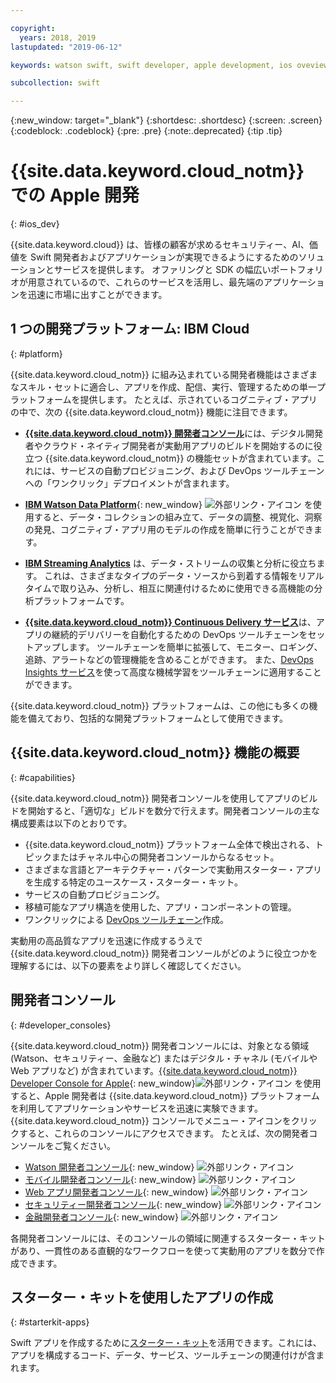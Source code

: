 ```yaml
---

copyright:
  years: 2018, 2019
lastupdated: "2019-06-12"

keywords: watson swift, swift developer, apple development, ios oveview, developer console, swift, apple console

subcollection: swift

---
```


{:new_window: target="_blank"}
{:shortdesc: .shortdesc}
{:screen: .screen}
{:codeblock: .codeblock}
{:pre: .pre}
{:note:.deprecated}
{:tip .tip}

# {{site.data.keyword.cloud_notm}} での Apple 開発
{: #ios_dev}

{{site.data.keyword.cloud}} は、皆様の顧客が求めるセキュリティー、AI、価値を Swift 開発者およびアプリケーションが実現できるようにするためのソリューションとサービスを提供します。 オファリングと SDK の幅広いポートフォリオが用意されているので、これらのサービスを活用し、最先端のアプリケーションを迅速に市場に出すことができます。

## 1 つの開発プラットフォーム: IBM Cloud
{: #platform}

{{site.data.keyword.cloud_notm}} に組み込まれている開発者機能はさまざまなスキル・セットに適合し、アプリを作成、配信、実行、管理するための単一プラットフォームを提供します。 たとえば、示されているコグニティブ・アプリの中で、次の {{site.data.keyword.cloud_notm}} 機能に注目できます。

* [**{{site.data.keyword.cloud_notm}} 開発者コンソール**](/docs/apps?topic=creating-apps-getting-started)には、デジタル開発者やクラウド・ネイティブ開発者が実動用アプリのビルドを開始するのに役立つ {{site.data.keyword.cloud_notm}} の機能セットが含まれています。これには、サービスの自動プロビジョニング、および DevOps ツールチェーンへの「ワンクリック」デプロイメントが含まれます。

* [**IBM Watson Data Platform**](https://dataplatform.cloud.ibm.com/){: new_window} ![外部リンク・アイコン](../icons/launch-glyph.svg "外部リンク・アイコン") を使用すると、データ・コレクションの組み立て、データの調整、視覚化、洞察の発見、コグニティブ・アプリ用のモデルの作成を簡単に行うことができます。

* [**IBM Streaming Analytics**](/docs/services/StreamingAnalytics?topic=StreamingAnalytics-gettingstarted#gettingstarted) は、データ・ストリームの収集と分析に役立ちます。 これは、さまざまなタイプのデータ・ソースから到着する情報をリアルタイムで取り込み、分析し、相互に関連付けるために使用できる高機能の分析プラットフォームです。

* [**{{site.data.keyword.cloud_notm}} Continuous Delivery サービス**](/docs/services/ContinuousDelivery?topic=ContinuousDelivery-getting-started)は、アプリの継続的デリバリーを自動化するための DevOps ツールチェーンをセットアップします。 ツールチェーンを簡単に拡張して、モニター、ロギング、追跡、アラートなどの管理機能を含めることができます。 また、[DevOps Insights サービス](/docs/services/DevOpsInsights?topic=DevOpsInsights-getting-started#getting-started)を使って高度な機械学習をツールチェーンに適用することができます。

{{site.data.keyword.cloud_notm}} プラットフォームは、この他にも多くの機能を備えており、包括的な開発プラットフォームとして使用できます。

## {{site.data.keyword.cloud_notm}} 機能の概要
{: #capabilities}

{{site.data.keyword.cloud_notm}} 開発者コンソールを使用してアプリのビルドを開始すると、「適切な」ビルドを数分で行えます。開発者コンソールの主な構成要素は以下のとおりです。

* {{site.data.keyword.cloud_notm}} プラットフォーム全体で検出される、トピックまたはチャネル中心の開発者コンソールからなるセット。
* さまざまな言語とアーキテクチャー・パターンで実動用スターター・アプリを生成する特定のユースケース・スターター・キット。
* サービスの自動プロビジョニング。
* 移植可能なアプリ構造を使用した、アプリ・コンポーネントの管理。
* ワンクリックによる [DevOps ツールチェーン](/docs/services/DevOpsInsights?topic=DevOpsInsights-getting-started#getting-started)作成。

実動用の高品質なアプリを迅速に作成するうえで {{site.data.keyword.cloud_notm}} 開発者コンソールがどのように役立つかを理解するには、以下の要素をより詳しく確認してください。

## 開発者コンソール
{: #developer_consoles}

{{site.data.keyword.cloud_notm}} 開発者コンソールには、対象となる領域 (Watson、セキュリティー、金融など) またはデジタル・チャネル (モバイルや Web アプリなど) が含まれています。[{{site.data.keyword.cloud_notm}} Developer Console for Apple](https://{DomainName}/developer/appledevelopment/dashboard){: new_window}![外部リンク・アイコン](../icons/launch-glyph.svg "外部リンク・アイコン") を使用すると、Apple 開発者は {{site.data.keyword.cloud_notm}} プラットフォームを利用してアプリケーションやサービスを迅速に実験できます。 {{site.data.keyword.cloud_notm}} コンソールでメニュー・アイコンをクリックすると、これらのコンソールにアクセスできます。 たとえば、次の開発者コンソールをご覧ください。

* [Watson 開発者コンソール](https://{DomainName}/developer/watson/dashboard){: new_window} ![外部リンク・アイコン](../icons/launch-glyph.svg "外部リンク・アイコン")
* [モバイル開発者コンソール](https://{DomainName}/developer/mobile/dashboard){: new_window} ![外部リンク・アイコン](../icons/launch-glyph.svg "外部リンク・アイコン")
* [Web アプリ開発者コンソール](https://{DomainName}/developer/appservice/dashboard){: new_window} ![外部リンク・アイコン](../icons/launch-glyph.svg "外部リンク・アイコン")
* [セキュリティー開発者コンソール](https://{DomainName}/developer/security/dashboard){: new_window} ![外部リンク・アイコン](../icons/launch-glyph.svg "外部リンク・アイコン")
* [金融開発者コンソール](https://{DomainName}/developer/finance/dashboard){: new_window} ![外部リンク・アイコン](../icons/launch-glyph.svg "外部リンク・アイコン")

<!--Cloud native development is the process of developing apps that are optimized to leverage capabilities engendered from running on the cloud.  Flexibility, portability, scaling, rapid development, continuous delivery, and a close coupling development and operations ("devops) are characteristics of cloud applications. The {{site.data.keyword.cloud}} developer console quickly gets you started building cloud native applications that are ready for team development and bound for production use.-->


<!--![Overview of elements of the {{site.data.keyword.cloud_notm}} developer console](images/elements_of_devex.png "Overview of elements of the {{site.data.keyword.cloud_notm}} developer console") <br> *Overview of elements of the {{site.data.keyword.cloud_notm}} developer console*-->

各開発者コンソールには、そのコンソールの領域に関連するスターター・キットがあり、一貫性のある直観的なワークフローを使って実動用のアプリを数分で作成できます。

## スターター・キットを使用したアプリの作成
{: #starterkit-apps}

Swift アプリを作成するために[スターター・キット](/docs/swift/starter_kit?topic=swift-starterkits-intro#starterkits-intro)を活用できます。これには、アプリを構成するコード、データ、サービス、ツールチェーンの関連付けが含まれます。
